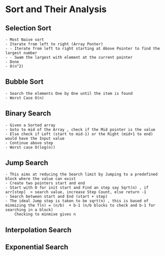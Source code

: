 # Sort and Their Analysis

## Selection Sort
    - Most Naive sort
    - Iterate from left to right (Array Ponter)
    - - Iterate from left to right starting at Above Pointer to find the largest number
    - - Swam the largest with element at the current pointer
    - Done
    - O(n^2)

## Bubble Sort
    - Search the elements One by One until the item is found
    - Worst Case O(n)
  
## Binary Search
    - Given a Sorted array
    - Goto to mid of the Array , check if the Mid pointer is the value
    - Else check if Left (start to mid-1) or the Right (mid+1 to end) would have the Input value
    - Continue above step 
    - Worst case O(log(n))
## Jump Search
    - This aims at reducing the Search limit by Jumping to a predefined block where the value can exist
    - Create two pointers start and end
    - Start with 0 for init start and Find an step say Sqrt(n) , if arr[step]  > search value, increase Step Count, else return -1
    - Search between start and End (start + step)
    - The ideal Jump step is taken to be sqrt(n) , this is based of minmizing the T(n) = (n/b)  + b-1 (n/b blocks to check and b-1 for searching in a block)
        Checking to minmixe gives n 
## Interpolation Search
## Exponential Search
 